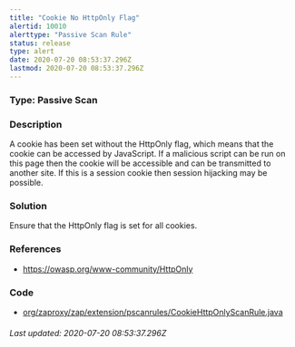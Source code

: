 ```yaml
---
title: "Cookie No HttpOnly Flag"
alertid: 10010
alerttype: "Passive Scan Rule"
status: release
type: alert
date: 2020-07-20 08:53:37.296Z
lastmod: 2020-07-20 08:53:37.296Z
---
```

### Type: Passive Scan

### Description
A cookie has been set without the HttpOnly flag, which means that the cookie can be accessed by JavaScript. If a malicious script can be run on this page then the cookie will be accessible and can be transmitted to another site. If this is a session cookie then session hijacking may be possible.

### Solution

Ensure that the HttpOnly flag is set for all cookies.

### References

* https://owasp.org/www-community/HttpOnly

### Code

 * [org/zaproxy/zap/extension/pscanrules/CookieHttpOnlyScanRule.java](https://github.com/zaproxy/zap-extensions/blob/master/addOns/pscanrules/src/main/java/org/zaproxy/zap/extension/pscanrules/CookieHttpOnlyScanRule.java)

###### Last updated: 2020-07-20 08:53:37.296Z
